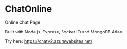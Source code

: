 # ChatOnline
Online Chat Page

Built with Node.js, Express, Socket.IO and MongoDB Atlas 

Try here: https://chatv2.azurewebsites.net/
